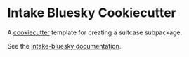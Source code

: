 # Intake Bluesky Cookiecutter

A [cookiecutter](https://github.com/audreyr/cookiecutter) template for creating
a suitcase subpackage.

See the [intake-bluesky documentation](https://nsls-ii.github.io/intake-bluesky).
